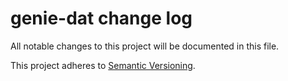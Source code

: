 # genie-dat change log

All notable changes to this project will be documented in this file.

This project adheres to [Semantic Versioning](http://semver.org/).
